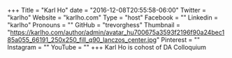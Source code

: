 +++
Title = "Karl Ho"
date = "2016-12-08T20:55:58-06:00"
Twitter = "karlho"
Website = "karlho.com"
Type = "host"
Facebook = ""
Linkedin = "karlho"
Pronouns = ""
GitHub = "trevorghess"
Thumbnail = "https://karlho.com/author/admin/avatar_hu700675a3593f2196f90a24bec185a055_66191_250x250_fill_q90_lanczos_center.jpg"
Pinterest = ""
Instagram = ""
YouTube = ""
+++
Karl Ho is cohost of DA Colloquium
